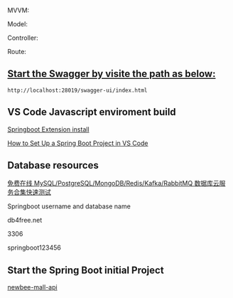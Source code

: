 MVVM:

Model:

Controller:

Route:





## [Start the Swagger by visite the path as below:](https://github.com/springfox/springfox/issues/3362#issuecomment-774618155)

```
http://localhost:28019/swagger-ui/index.html
```

## VS Code Javascript enviroment build

[Springboot Extension install](https://medium.com/techwasti/spring-tools-4-for-visual-studio-code-79dc21a8c88c)

[How to Set Up a Spring Boot Project in VS Code](https://betterprogramming.pub/how-to-set-up-a-spring-boot-project-in-vs-code-b0ca013c66fb)



## Database resources

[免费在线 MySQL/PostgreSQL/MongoDB/Redis/Kafka/RabbitMQ 数据库云服务合集快速测试](https://wivwiv.com/post/free-online-resource/)

Springboot username and database name

db4free.net

3306

springboot123456

## Start the Spring Boot initial Project
[newbee-mall-api](https://github.com/newbee-ltd/newbee-mall-api)